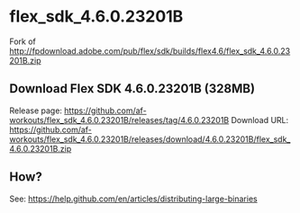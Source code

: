 # flex_sdk_4.6.0.23201B

Fork of http://fpdownload.adobe.com/pub/flex/sdk/builds/flex4.6/flex_sdk_4.6.0.23201B.zip

## Download Flex SDK 4.6.0.23201B (328MB)

Release page: https://github.com/af-workouts/flex_sdk_4.6.0.23201B/releases/tag/4.6.0.23201B
Download URL: https://github.com/af-workouts/flex_sdk_4.6.0.23201B/releases/download/4.6.0.23201B/flex_sdk_4.6.0.23201B.zip

## How?

See: https://help.github.com/en/articles/distributing-large-binaries

